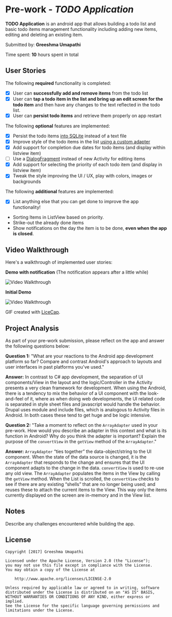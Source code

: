 # Pre-work - *TODO Application*

**TODO Application** is an android app that allows building a todo list and basic todo items management functionality including adding new items, editing and deleting an existing item.

Submitted by: **Greeshma Umapathi**

Time spent: **10** hours spent in total

## User Stories

The following **required** functionality is completed:

* [x] User can **successfully add and remove items** from the todo list
* [x] User can **tap a todo item in the list and bring up an edit screen for the todo item** and then have any changes to the text reflected in the todo list.
* [x] User can **persist todo items** and retrieve them properly on app restart

The following **optional** features are implemented:

* [x] Persist the todo items [into SQLite](http://guides.codepath.com/android/Persisting-Data-to-the-Device#sqlite) instead of a text file
* [x] Improve style of the todo items in the list [using a custom adapter](http://guides.codepath.com/android/Using-an-ArrayAdapter-with-ListView)
* [x] Add support for completion due dates for todo items (and display within listview item)
* [ ] Use a [DialogFragment](http://guides.codepath.com/android/Using-DialogFragment) instead of new Activity for editing items
* [x] Add support for selecting the priority of each todo item (and display in listview item)
* [x] Tweak the style improving the UI / UX, play with colors, images or backgrounds

The following **additional** features are implemented:

* [x] List anything else that you can get done to improve the app functionality!

- Sorting Items in ListView based on priority.
- Strike-out the already done items
- Show notifications on the day the item is to be done, **even when the app is closed**.

## Video Walkthrough

Here's a walkthrough of implemented user stories:

**Demo with notification** (The notification appears after a little while)


<img src='http://i.imgur.com/qysl11A.gif' title='With notification' width='' alt='Video Walkthrough' />



**Initial Demo** 


<img src='http://i.imgur.com/b2oAcfS.gif' title='Initial submission' width='' alt='Video Walkthrough' />

GIF created with [LiceCap](http://www.cockos.com/licecap/).

## Project Analysis

As part of your pre-work submission, please reflect on the app and answer the following questions below:

**Question 1:** "What are your reactions to the Android app development platform so far? Compare and contrast Android's approach to layouts and user interfaces in past platforms you've used."

**Answer:** In contrast to C# app development, the separation of UI components/View in the layout and the logic/Controller in the Activity presents a very clean framework for development. 
When using the Android, there is a tendency to mix the behavior of a UI component with the look-and-feel of it, where as when doing web developments, the UI related code is separated in style sheet files and javascript would handle the behavior. 
Drupal uses module and include files, which is analogous to Activity files in Android. In both cases these tend to get huge and be logic intensive.

**Question 2:** "Take a moment to reflect on the `ArrayAdapter` used in your pre-work. How would you describe an adapter in this context and what is its function in Android? Why do you think the adapter is important? Explain the purpose of the `convertView` in the `getView` method of the `ArrayAdapter`."

**Answer:** `ArrayAdapter` “ties together” the data-object/string to the UI component. When the state of the data source is changed, it is the `ArrayAdapter` that responds to the change and ensures that the UI component adapts to the change in the data. 
`convertView` is used to re-use any old view. The `ArrayAdapter` populates the items in the View by calling the `getView` method. When the List is scrolled, the `convertView` checks to see if there are any existing “shells” that are no longer being used; and reuses these to attach the current items to the View. This way only the items currently displayed on the screen are in-memory and in the View list.


## Notes

Describe any challenges encountered while building the app.

## License

    Copyright [2017] Greeshma Umapathi

    Licensed under the Apache License, Version 2.0 (the "License");
    you may not use this file except in compliance with the License.
    You may obtain a copy of the License at

        http://www.apache.org/licenses/LICENSE-2.0

    Unless required by applicable law or agreed to in writing, software
    distributed under the License is distributed on an "AS IS" BASIS,
    WITHOUT WARRANTIES OR CONDITIONS OF ANY KIND, either express or implied.
    See the License for the specific language governing permissions and
    limitations under the License.
